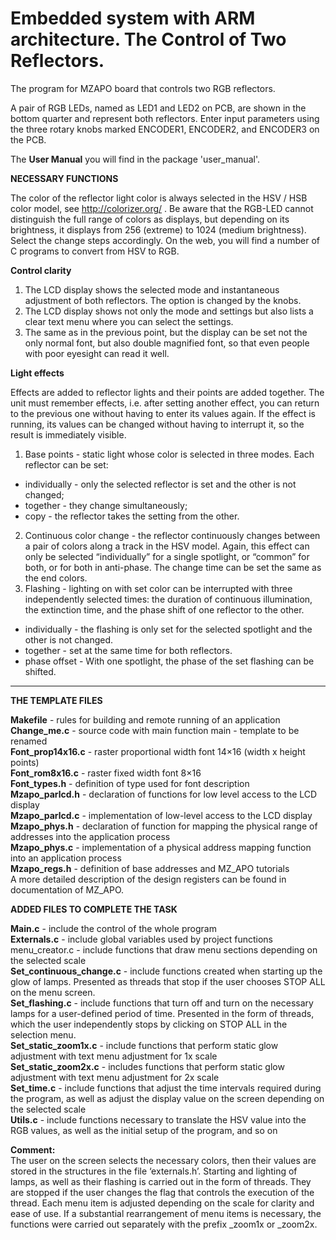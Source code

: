 # Embedded system with ARM architecture. The Control of Two Reflectors.

The program for MZAPO board that controls two RGB reflectors.

A pair of RGB LEDs, named as LED1 and LED2 on PCB, are shown in the bottom quarter and represent both reflectors. Enter input parameters using the three rotary knobs marked ENCODER1, ENCODER2, and ENCODER3 on the PCB.

The **User Manual** you will find in the package 'user_manual'.   

**NECESSARY FUNCTIONS**

The color of the reflector light color is always selected in the HSV / HSB color model, see http://colorizer.org/ . Be aware that the RGB-LED cannot distinguish the full range of colors as displays, but depending on its brightness, it displays from 256 (extreme) to 1024 (medium brightness). Select the change steps accordingly. On the web, you will find a number of C programs to convert from HSV to RGB.

**Control clarity**

1. The LCD display shows the selected mode and instantaneous adjustment of both reflectors. The option is changed by the knobs.
2. The LCD display shows not only the mode and settings but also lists a clear text menu where you can select the settings.
3. The same as in the previous point, but the display can be set not the only normal font, but also double magnified font, so that even people with poor eyesight can read it well.

**Light effects**

Effects are added to reflector lights and their points are added together. The unit must remember effects, i.e. after setting another effect, you can return to the previous one without having to enter its values again. If the effect is running, its values can be changed without having to interrupt it, so the result is immediately visible.

1. Base points - static light whose color is selected in three modes. Each reflector can be set:        
  * individually - only the selected reflector is set and the other is not changed;        
  * together - they change simultaneously;        
  * copy - the reflector takes the setting from the other.           
2. Continuous color change - the reflector continuously changes between a pair of colors along a track in the HSV model. Again, this effect can only be selected “individually” for a single spotlight, or “common” for both, or for both in anti-phase. The change time can be set the same as the end colors.
3. Flashing - lighting on with set color can be interrupted with three independently selected times: the duration of continuous illumination, the extinction time, and the phase shift of one reflector to the other.
  * individually - the flashing is only set for the selected spotlight and the other is not changed.
  * together - set at the same time for both reflectors.
  * phase offset - With one spotlight, the phase of the set flashing can be shifted.

-------------------       

**THE TEMPLATE FILES**               

**Makefile** - rules for building and remote running of an application         
**Change_me.c** - source code with main function main - template to be renamed         
**Font_prop14x16.c** - raster proportional width font 14×16 (width x height points)         
**Font_rom8x16.c** - raster fixed width font 8×16         
**Font_types.h** - definition of type used for font description         
**Mzapo_parlcd.h** - declaration of functions for low level access to the LCD display         
**Mzapo_parlcd.c** - implementation of low-level access to the LCD display         
**Mzapo_phys.h** - declaration of function for mapping the physical range of addresses into the application process         
**Mzapo_phys.c** - implementation of a physical address mapping function into an application process         
**Mzapo_regs.h** - definition of base addresses and MZ_APO tutorials         
A more detailed description of the design registers can be found in documentation of MZ_APO.

**ADDED FILES TO COMPLETE THE TASK**

**Main.c** - include the control of the whole program        
**Externals.c** - include global variables used by project functions menu_creator.c - include functions that draw menu sections depending on the selected scale        
**Set_continuous_change.c** - include functions created when starting up the glow of lamps. Presented as threads that stop if the user chooses STOP ALL on the menu screen.          
**Set_flashing.c** - include functions that turn off and turn on the necessary lamps for a user-defined period of time. Presented in the form of threads, which the user independently stops by clicking on STOP ALL in the selection menu.               
**Set_static_zoom1x.c** - include functions that perform static glow adjustment with text menu adjustment for 1x scale        
**Set_static_zoom2x.c** - includes functions that perform static glow adjustment with text menu adjustment for 2x scale        
**Set_time.c** - include functions that adjust the time intervals required during the program, as well as adjust the display value on the screen depending on the selected scale        
**Utils.c** - include functions necessary to translate the HSV value into the RGB values, as well as the initial setup of the program, and so on        

**Comment:**      
The user on the screen selects the necessary colors, then their values are stored in the structures in the file ‘externals.h’. Starting and lighting of lamps, as well as their flashing is carried out in the form of threads. They are stopped if the user changes the flag that controls the execution of the thread. Each menu item is adjusted depending on the scale for clarity and ease of use. If a substantial rearrangement of menu items is necessary, the functions were carried out separately with the prefix _zoom1x or _zoom2x.    


